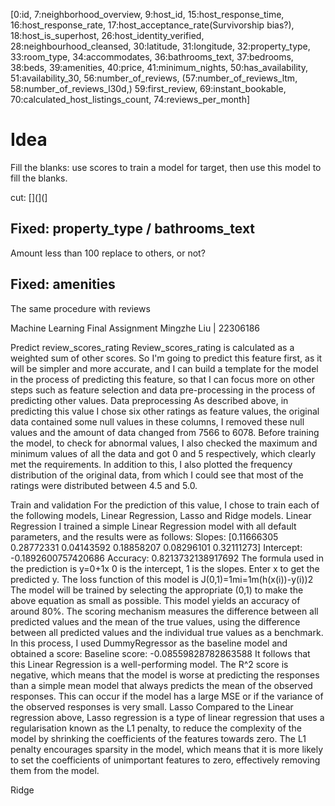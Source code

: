 [0:id, 7:neighborhood_overview, 9:host_id, 15:host_response_time, 16:host_response_rate, 17:host_acceptance_rate(Survivorship bias?), 18:host_is_superhost, 26:host_identity_verified, 28:neighbourhood_cleansed, 30:latitude, 31:longitude, 32:property_type, 33:room_type, 34:accommodates, 36:bathrooms_text, 37:bedrooms, 38:beds, 39:amenities, 40:price, 41:minimum_nights, 50:has_availability, 51:availability_30, 56:number_of_reviews, (57:number_of_reviews_ltm, 58:number_of_reviews_l30d,) 59:first_review, 69:instant_bookable, 70:calculated_host_listings_count, 74:reviews_per_month]

# Idea
Fill the blanks: use scores to train a model for target, then use this model to fill the blanks.

cut:
[](](]


## Fixed: property_type / bathrooms_text
Amount less than 100 replace to others, or not?

## Fixed: amenities
The same procedure with reviews



Machine Learning Final Assignment
Mingzhe Liu | 22306186

Predict review_scores_rating
Review_scores_rating is calculated as a weighted sum of other scores. So I'm going to predict this feature first, as it will be simpler and more accurate, and I can build a template for the model in the process of predicting this feature, so that I can focus more on other steps such as feature selection and data pre-processing in the process of predicting other values.
Data preprocessing
As described above, in predicting this value I chose six other ratings as feature values, the original data contained some null values in these columns, I removed these null values and the amount of data changed from 7566 to 6078. Before training the model, to check for abnormal values, I also checked the maximum and minimum values of all the data and got 0 and 5 respectively, which clearly met the requirements. In addition to this, I also plotted the frequency distribution of the original data, from which I could see that most of the ratings were distributed between 4.5 and 5.0.

Train and validation
For the prediction of this value, I chose to train each of the following models, Linear Regression, Lasso and Ridge models.
Linear Regression
I trained a simple Linear Regression model with all default parameters, and the results were as follows:
Slopes: [0.11666305 0.28772331 0.04143592 0.18858207 0.08296101 0.32111273]
Intercept: -0.1892600757420686
Accuracy: 0.8213732138917692
The formula used in the prediction is
y=0+1x
0 is the intercept, 1 is the slopes. Enter x to get the predicted y. The loss function of this model is
J(0,1)=1mi=1m(h(x(i))-y(i))2
The model will be trained by selecting the appropriate (0,1) to make the above equation as small as possible. This model yields an accuracy of around 80%. The scoring mechanism measures the difference between all predicted values and the mean of the true values, using the difference between all predicted values and the individual true values as a benchmark.
In this process, I used DummyRegressor as the baseline model and obtained a score:
Baseline score: -0.08559828782863588
It follows that this Linear Regression is a well-performing model.
The R^2 score is negative, which means that the model is worse at predicting the responses than a simple mean model that always predicts the mean of the observed responses. This can occur if the model has a large MSE or if the variance of the observed responses is very small.
Lasso
Compared to the Linear regression above, Lasso regression is a type of linear regression that uses a regularisation known as the L1 penalty, to reduce the complexity of the model by shrinking the coefficients of the features towards zero. The L1 penalty encourages sparsity in the model, which means that it is more likely to set the coefficients of unimportant features to zero, effectively removing them from the model.

Ridge

